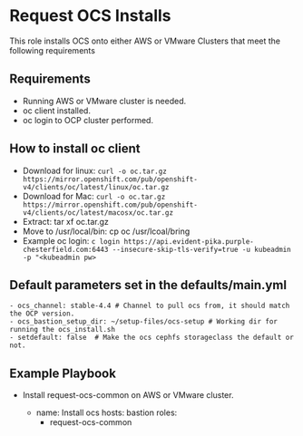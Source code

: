 # Request OCS Installs
This role installs OCS onto either AWS or VMware Clusters that meet the following requirements

Requirements
------------

 - Running AWS or VMware cluster is needed.
 - oc client installed.
 - oc login to OCP cluster performed.


How to install oc client
------------------------

 - Download for linux: `curl -o oc.tar.gz https://mirror.openshift.com/pub/openshift-v4/clients/oc/latest/linux/oc.tar.gz`
 - Download for Mac: `curl -o oc.tar.gz https://mirror.openshift.com/pub/openshift-v4/clients/oc/latest/macosx/oc.tar.gz`
 - Extract: tar xf oc.tar.gz
 - Move to /usr/local/bin: cp oc /usr/lcoal/bring
 - Example oc login: `c login https://api.evident-pika.purple-chesterfield.com:6443 --insecure-skip-tls-verify=true -u kubeadmin -p "<kubeadmin pw>`


Default parameters set in the defaults/main.yml
------------------

    - ocs_channel: stable-4.4 # Channel to pull ocs from, it should match the OCP version.
    - ocs_bastion_setup_dir: ~/setup-files/ocs-setup # Working dir for running the ocs_install.sh
    - setdefault: false  # Make the ocs cephfs storageclass the default or not.


Example Playbook
----------------
- Install request-ocs-common on AWS or VMware cluster.

    - name: Install ocs
      hosts: bastion
      roles:
      - request-ocs-common

